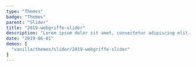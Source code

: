 ```yaml
---
type: "Themes"
badge: "Themes"
parent: "Slider"
title: "2019-webgriffe-slider"
description: "Lorem ipsum dolor sit amet, consectetur adipiscing elit. Nunc tempus laoreet leo sit amet iaculis."
date: "2019-06-01"
demos: [
  "vanilla/themes/slider/2019-webgriffe-slider"
]
---
```

